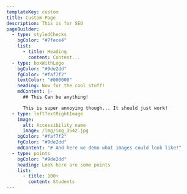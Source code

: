 ```yaml
---
templateKey: custom
title: Custom Page
description: This is for SEO
pageBuilder:
  - type: styledChecks
    bgColor: "#7fece4"
    list:
      - title: Heading
        content: Content...
  - type: boxWithLogo
    bgColor: "#9de2dd"
    fgColor: "#faf7f2"
    textColor: "#000000"
    heading: Now for the cool stuff!
    mdContent: |-
      ## This Can be anything!

      This is super annoying though... It should just work!
  - type: leftTextRightImage
    image:
      alt: Accessibility name
      image: /img/img_3542.jpg
    bgColor: "#faf7f2"
    fgColor: "#9de2dd"
    mdContent: "# And here we demo what images could look like!"
  - type: points
    bgColor: "#9de2dd"
    heading: Look here are some points
    list:
      - title: 100+
        content: Students
---
```

